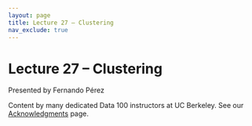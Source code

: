 ```yaml
---
layout: page
title: Lecture 27 – Clustering
nav_exclude: true
---
```


# Lecture 27 – Clustering

Presented by Fernando Pérez

Content by many dedicated Data 100 instructors at UC Berkeley. See our [Acknowledgments](../../acks) page.

